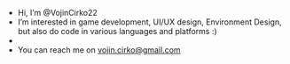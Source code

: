 - Hi, I’m @VojinCirko22
- I’m interested in game development, UI/UX design, Environment Design, but also do code in various languages and platforms :)
- 
- You can reach me on vojin.cirko@gmail.com 

  

<!---
VojinCirko22/VojinCirko22 is a ✨ special ✨ repository because its `README.md` (this file) appears on your GitHub profile.
You can click the Preview link to take a look at your changes.
--->
